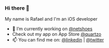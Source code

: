 ### Hi there 👋

My name is Rafael and I'm an iOS developer

- 🔭 I’m currently working on [@netshoes](https://github.com/netshoes)
- Check out my app on App Store [@quartzo](https://apps.apple.com/us/app/quartzo-controle-de-despesa/id6446209514)
- 📫 You can find me on: [@linkedin]([https://www.linkedin.com/in/rafael-ramos-ti/](https://www.linkedin.com/in/rafaramosdev/)) | [@twitter](https://twitter.com/rafaelsfelip)
<!--- 😆 I'm trying resolve some programing logic problems on [@codewars](https://www.codewars.com/users/rafaelcrz/completed)
<!-- 😆 I'm building a channel on Twitch to share my learning [@twitch](https://www.twitch.tv/tchallacode)
- 🌱 I’m currently learning Swift, SwiftUI, Flutter and Clojure (to practice algorithms and functional logics)
- ✌️ Pronouns: ele/he  -->
